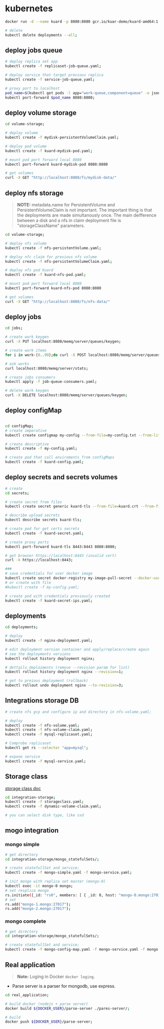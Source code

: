 # kubernetes
```bash
docker run -d --name kuard -p 8080:8080 gcr.io/kuar-demo/kuard-amd64:1

# delete
kubectl delete deployments --all;
```
## deploy jobs queue
```bash
# deploy replica set app
kubectl create -f replicaset-job-queue.yaml;

# deploy service that target previous replica
kubectl create -f service-job-queue.yaml;

# proxy port to localhost
pod_name=$(kubectl get pods -l app="work-queue,component=queue" -o jsonpath='{.items[0].metadata.name}');
kubectl port-forward $pod_name 8080:8080;
```

## deploy volume storage

```bash
cd volume-storage;

# deploy volume
kubectl create -f mydisk-persistentVolumeClaim.yaml;

# deploy pod volume
kubectl create -f kuard-mydisk-pod.yaml;

# mount pod port forward local 8080
kubectl port-forward kuard-mydisk-pod 8080:8080

# get volumes
curl -X GET "http://localhost:8080/fs/mydisk-data/"
```
## deploy nfs storage

> **NOTE:** metadata.name for PersistentVolume and PersistentVolumeClaim is not important.
> The important thing is that the deployments are made simultanously once.
> The main deifference between a disk and a nfs in claim deployment file is "storageClassName" parameters.

```bash
cd volume-storage;

# deploy nfs volume
kubectl create -f nfs-persistentVolume.yaml;

# deploy nfc claim for previous nfs volume
kubectl create -f nfs-persistentVolumeClaim.yaml;

# deploy nfs pod kuard
kubectl create -f kuard-nfs-pod.yaml;

# mount pod port forward local 8080
kubectl port-forward kuard-nfs-pod 8080:8080

# get volumes
curl -X GET "http://localhost:8080/fs/nfs-data/"
```

## deploy jobs

```bash
cd jobs;

# create work keygen
curl -X PUT localhost:8080/memq/server/queues/keygen;

# create work items
for i in work-{0..99};do curl -X POST localhost:8080/memq/server/queues/keygen/enqueue -d "$i";done;

# ask works
curl localhost:8080/memq/server/stats;

# create jobs consumers
kubectl apply -f job-queue-consumers.yaml;

# delete work keygen
curl -X DELETE localhost:8080/memq/server/queues/keygen;
```

## deploy configMap

```bash

cd configMap;
# create imperative
kubectl create configmap my-config --from-file=my-config.txt --from-literal="extra-param=extra-value" --from-literal="another-param=another-value"

# create descriptive
kubectl create -f my-config.yaml;

# create pod that call enviroments from configMaps
kubectl create -f kuard-config.yaml;

```

## deploy secrets and secrets volumes

```bash
# create
cd secrets;

# create secret from files
kubectl create secret generic kuard-tls --from-file=kuard.crt --from-file=kuard.key;

# describe upload secrets
kubectl describe secrets kuard-tls;

# create pod for get certs secrets
kubectl create -f kuard-secret.yaml;

# create proxy ports
kubectl port-forward kuard-tls 8443:8443 8080:8080;

# get browser https://localhost:8443 (invalid cert)
curl -k https://localhost:8443;

###
# save credentials for user docker image
kubectl create secret docker-registry my-image-pull-secret --docker-username=username --docker-password=password --docker-email=email@domain.com:
# or create with file
#kubectl create -f my-config.yaml;

# create pod with credentials previously created
kubectl create -f kuard-secret-ips.yaml;
```

## deployments

```bash
cd deployments;

# deploy
kubectl create -f nginx-deployment.yaml;

# edit deployment version container and apply/replace/create again
# see the deployments versions
kubectl rollout history deployment nginx;

# dettails deploiments (remove --revision param for list)
kubectl rollout history deployment nginx --revision=1;

# get to preious deployment (rollback)
kubectl rollout undo deployment nginx --to-revision=3;
```

## Integrations storage DB
```bash
# create nfs gcp and configure ip and directory in nfs-volume.yaml;

# deploy
kubectl create -f nfs-volume.yaml;
kubectl create -f nfs-volume-claim.yaml;
kubectl create -f mysql-replicaset.yaml;

# Comprobe replicaset
kubectl get rs --selector "app=mysql";

# expone service
kubectl create -f mysql-service.yaml;

```
## Storage class
[storage class doc](https://kubernetes.io/docs/concepts/storage/storage-classes/#azure-disk)

```bash
cd integration-storage;
kubectl create -f storageclass.yaml;
kubectl create -f dynamic-volume-claim.yaml;

# you can select disk type, like ssd

```

## mogo integration

### mongo simple

```bash
# get directory
cd integration-storage/mongo_statefulSets/;

# create statefullSet and service;
kubectl create -f mongo-simple.yaml -f mongo-service.yaml;

# init mongo with replica set master (mongo-0)
kubectl exec -it mongo-0 mongo;
# set resplica mongo
rs.initiate({_id: "rs0", members: [ { _id: 0, host: "mongo-0.mongo:27017"} ]});;
# set
rs.add("mongo-1.mongo:27017");
rs.add("mongo-2.mongo:27017");

```

### mongo complete

```bash
# get directory
cd integration-storage/mongo_statefulSets/;

# create statefullSet and service;
kubectl create -f mongo-config-map.yaml -f mongo-service.yaml -f mongo.yaml;
```

## Real application

> **Note:** Loging in Docker `docker loging`. 

- Parse server is a parser for mongodb, use express.

```bash
cd real_application;

# build docker (nodejs + parse server)
docker build ${DOCKER_USER}/parse-server ./pares-server/;

# build
docker push ${DOCKER_USER}/parse-server;

```

